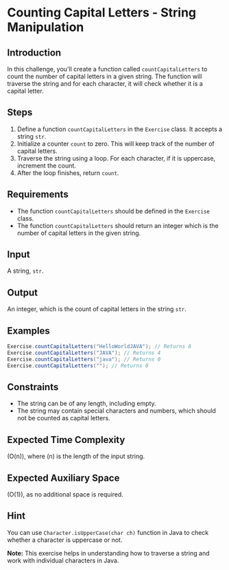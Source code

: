 
# Counting Capital Letters - String Manipulation

## Introduction

In this challenge, you'll create a function called `countCapitalLetters` to count the number of capital letters in a given string. The function will traverse the string and for each character, it will check whether it is a capital letter.

## Steps

1. Define a function `countCapitalLetters` in the `Exercise` class. It accepts a string `str`.
2. Initialize a counter `count` to zero. This will keep track of the number of capital letters.
3. Traverse the string using a loop. For each character, if it is uppercase, increment the count.
4. After the loop finishes, return `count`.

## Requirements

- The function `countCapitalLetters` should be defined in the `Exercise` class.
- The function `countCapitalLetters` should return an integer which is the number of capital letters in the given string.

## Input

A string, `str`.

## Output

An integer, which is the count of capital letters in the string `str`.

## Examples

```java
Exercise.countCapitalLetters("HelloWorldJAVA"); // Returns 6
Exercise.countCapitalLetters("JAVA"); // Returns 4
Exercise.countCapitalLetters("java"); // Returns 0
Exercise.countCapitalLetters(""); // Returns 0
```

## Constraints

- The string can be of any length, including empty.
- The string may contain special characters and numbers, which should not be counted as capital letters.

## Expected Time Complexity

\(O(n)\), where \(n\) is the length of the input string.

## Expected Auxiliary Space

\(O(1)\), as no additional space is required.

## Hint

You can use `Character.isUpperCase(char ch)` function in Java to check whether a character is uppercase or not.

**Note:** This exercise helps in understanding how to traverse a string and work with individual characters in Java.
```
